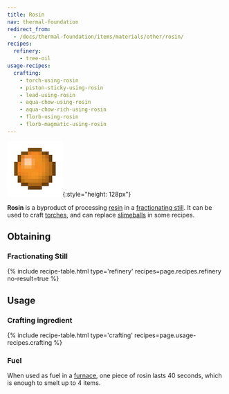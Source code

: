 ```yaml
---
title: Rosin
nav: thermal-foundation
redirect_from:
  - /docs/thermal-foundation/items/materials/other/rosin/
recipes:
  refinery:
    - tree-oil
usage-recipes:
  crafting:
    - torch-using-rosin
    - piston-sticky-using-rosin
    - lead-using-rosin
    - aqua-chow-using-rosin
    - aqua-chow-rich-using-rosin
    - florb-using-rosin
    - florb-magmatic-using-rosin
---
```


![Rosin](/assets/images/thermal-foundation/rosin.png){:style="height: 128px"}


**Rosin** is a byproduct of processing [resin](/docs/resin/) in a [fractionating
still](/docs/fractionating-still/). It can be used to craft
[torches](https://minecraft.gamepedia.com/Torches), and can replace
[slimeballs](https://minecraft.gamepedia.com/Slimeball) in some recipes.


Obtaining
---------

### Fractionating Still
{% include recipe-table.html type='refinery' recipes=page.recipes.refinery no-result=true %}


Usage
-----

### Crafting ingredient
{% include recipe-table.html type='crafting' recipes=page.usage-recipes.crafting %}

### Fuel
When used as fuel in a [furnace](https://minecraft.gamepedia.com/Furnace), one
piece of rosin lasts 40 seconds, which is enough to smelt up to 4 items.
